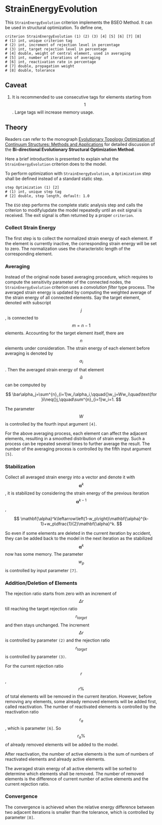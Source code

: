 # StrainEnergyEvolution

This `StrainEnergyEvolution` criterion implements the BSEO Method. It can be used in structural optimization. To define one,

```
criterion StrainEnergyEvolution (1) (2) (3) [4] [5] [6] [7] [8]
# (1) int, unique criterion tag
# (2) int, increment of rejection level in percentage
# (3) int, target rejection level in percentage
# [4] double, weight of central element, used in averaging
# [5] int, number of iterations of averaging
# [6] int, reactivation rate in percentage
# [7] double, propagation weight
# [8] double, tolerance
```

## Caveat

1. It is recommended to use consecutive tags for elements starting from $$1$$. Large tags will increase memory usage.

## Theory

Readers can refer to the monograph [Evolutionary Topology Optimization of Continuum Structures: Methods and Applications](https://doi.org/10.1002/9780470689486) for detailed discussion of the **Bi-directional Evolutionary Structural Optimization Method**.

Here a brief introduction is presented to explain what the `StrainEnergyEvolution` criterion does to the model.

To perform optimization with `StrainEnergyEvolution`, a `Optimization` step shall be defined instead of a standard static step.

```
step Optimization (1) [2]
# (1) int, unique step tag
# [2] double, step length, default: 1.0
```

The `ESO` step performs the complete static analysis step and calls the criterion to modify/update the model repeatedly until an exit signal is received. The exit signal is often returned by a proper `criterion`.

### Collect Strain Energy

The first step is to collect the normalized strain energy of each element. If the element is currently inactive, the corresponding strain energy will be set to zero. The normalization uses the characteristic length of the corresponding element.

### Averaging

Instead of the original node based averaging procedure, which requires to compute the sensitivity parameter of the connected nodes, the `StrainEnergyEvolution` criterion uses a *convolution filter* type process. The averaged strain energy is updated by computing the weighted average of the strain energy of all connected elements. Say the target element, denoted with subscript $$j$$, is connected to $$m=n-1$$ elements. Accounting for the target element itself, there are $$n$$ elements under consideration. The strain energy of each element before averaging is denoted by $$\alpha_i$$. Then the averaged strain energy of that element $$\bar\alpha$$ can be computed by

$$
\bar\alpha_j=\sum^{n}_{i=1}w_i\alpha_i,\qquad{}w_j=Ww_i\quad\text{for }i\neq{}j,\qquad\sum^{n}_{i=1}w_i=1.
$$

The parameter $$W$$ is controlled by the fourth input argument `[4]`.

For the above averaging process, each element can affect the adjacent elements, resulting in a smoothed distribution of strain energy. Such a process can be repeated several times to further average the result. The number of the averaging process is controlled by the fifth input argument `[5]`.

### Stabilization

Collect all averaged strain energy into a vector and denote it with $$\mathbf{\alpha}^k$$, it is stabilized by considering the strain energy of the previous iteration $$\mathbf{\alpha}^{k-1}$$,

$$
\mathbf{\alpha}^k\leftarrow\left(1-w_p\right)\mathbf{\alpha}^{k-1}+w_p\dfrac{1}{2}\mathbf{\alpha}^k.
$$

So even if some elements are deleted in the current iteration by accident, they can be added back to the model in the next iteration as the stabilized $$\mathbf{\alpha}^k$$ now has some memory. The parameter $$w_p$$ is controlled by input parameter `[7]`.

### Addition/Deletion of Elements

The rejection ratio starts from zero with an increment of $$\Delta{}r$$ till reaching the target rejection ratio $$r_{target}$$ and then stays unchanged. The increment $$\Delta{}r$$ is controlled by parameter `(2)` and the rejection ratio $$r_{target}$$ is controlled by parameter `(3)`.

For the current rejection ratio $$r$$, $$r\%$$ of total elements will be removed in the current iteration. However, before removing any elements, some already removed elements will be added first, called reactivation. The number of reactivated elements is controlled by the reactivation ratio $$r_a$$, which is parameter `[6]`. So $$r_a\%$$ of already removed elements will be added to the model.

After reactivation, the number of active elements is the sum of numbers of reactivated elements and already active elements.

The averaged strain energy of all active elements will be sorted to determine which elements shall be removed. The number of removed elements is the difference of current number of active elements and the current rejection ratio.

### Convergence

The convergence is achieved when the relative energy difference between two adjacent iterations is smaller than the tolerance, which is controlled by parameter `[8]`.
